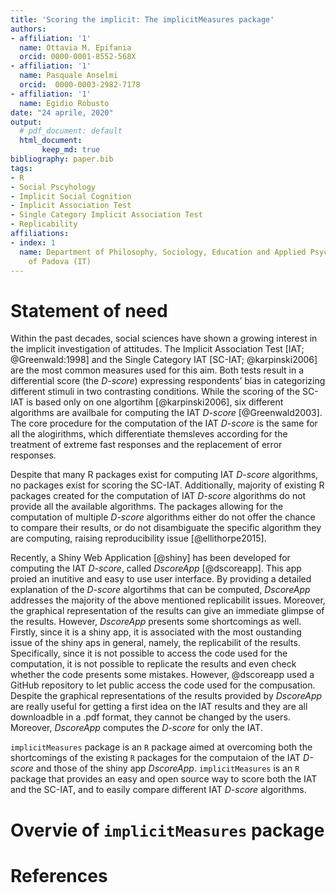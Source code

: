 ```yaml
---
title: 'Scoring the implicit: The implicitMeasures package'
authors:
- affiliation: '1'
  name: Ottavia M. Epifania
  orcid: 0000-0001-8552-568X
- affiliation: '1'
  name: Pasquale Anselmi
  orcid:  0000-0003-2982-7178
- affiliation: '1'
  name: Egidio Robusto
date: "24 aprile, 2020"
output: 
  # pdf_document: default
  html_document:
       keep_md: true
bibliography: paper.bib
tags:
- R
- Social Pscyhology
- Implicit Social Cognition
- Implicit Association Test
- Single Category Implicit Association Test
- Replicability
affiliations:
- index: 1
  name: Department of Philosophy, Sociology, Education and Applied Psychology, University
    of Padova (IT)
---
```


# Statement of need

Within the past decades, social sciences have shown a growing interest in the implicit investigation of attitudes. The Implicit Association Test [IAT; @Greenwald:1998] and the Single Category IAT [SC-IAT; @karpinski2006] are the most common measures used for this
aim. Both tests result in a differential score (the *D-score*) expressing respondents’ bias in categorizing different stimuli in two contrasting conditions. While the scoring of the SC-IAT is based only on one algortihm [@karpinski2006], six different algorithms are availbale for computing the IAT *D-score* [@Greenwald2003]. The core procedure for the computation of the IAT *D-score* is the same for all the alogirithms, which differentiate themsleves according for the treatment of extreme fast responses and the replacement of error responses. 

Despite that many R packages exist for computing IAT *D-score* algorithms, no packages exist for scoring the SC-IAT. Additionally, majority of existing R packages created for the computation of IAT *D-score* algorithms do not provide all the available algorithms. The packages allowing for the computation of multiple *D-score* algorithms either do not offer the chance to compare their results, or do not disambiguate the specific algorithm they are computing, raising reproducibility issue [@ellithorpe2015]. 

Recently, a Shiny Web Application [@shiny] has been developed for computing the IAT *D-score*, called *DscoreApp* [@dscoreapp]. This app proied an inutitive and easy to use user interface. By providing a detailed explanation of the *D-score* algortihms that can be computed, *DscoreApp* addresses the majority of the above mentioned replicabilit issues. Moreover, the graphical representation of the results can give an immediate glimpse of the results. However, *DscoreApp* presents some shortcomings as well. Firstly, since it is a shiny app, it is associated with the most oustanding issue of the shiny aps in general, namely, the replicabilit of the results. Specifically, since it is not possible to access the code used for the computation, it is not possible to replicate the results and even check whether the code presents some mistakes. However, @dscoreapp used a GitHub repository to let public access the code used for the compusation. Despite the graphical representations of the results provided by *DscoreApp* are really useful for getting a first idea on the IAT results and they are all downloadble in a .pdf format,  they cannot be changed by the users. Moreover, *DscoreApp* computes the *D-score* for only the IAT. 

`implicitMeasures` package is an `R` package aimed at overcoming both the shortcomings of the existing `R` packages for the computaion of the IAT *D-score* and those of the shiny app *DscoreApp*.
`implicitMeasures` is an `R` package that provides an easy and open source way to score both the IAT and the SC-IAT, and to easily compare different IAT *D-score* algorithms. 

# Overvie of `implicitMeasures` package

# References
